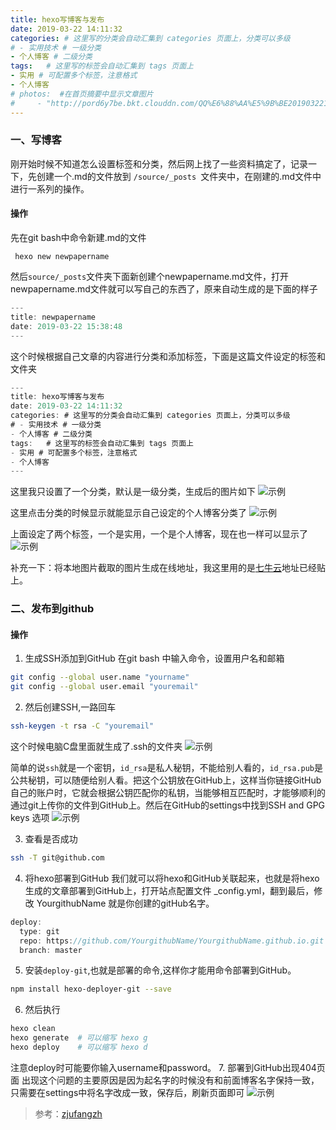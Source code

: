 ```yaml
---
title: hexo写博客与发布
date: 2019-03-22 14:11:32
categories: # 这里写的分类会自动汇集到 categories 页面上，分类可以多级
# - 实用技术 # 一级分类
- 个人博客 # 二级分类 
tags:   # 这里写的标签会自动汇集到 tags 页面上
- 实用 # 可配置多个标签，注意格式
- 个人博客
# photos:  #在首页摘要中显示文章图片
#     - "http://pord6y7be.bkt.clouddn.com/QQ%E6%88%AA%E5%9B%BE20190322162122.png" 
---
```


### 一、写博客
刚开始时候不知道怎么设置标签和分类，然后网上找了一些资料搞定了，记录一下，先创建一个.md的文件放到 `/source/_posts `文件夹中，在刚建的.md文件中进行一系列的操作。
 <!-- more -->
#### 操作
先在git bash中命令新建.md的文件
```hash
 hexo new newpapername
```
然后`source/_posts`文件夹下面新创建个newpapername.md文件，打开newpapername.md文件就可以写自己的东西了，原来自动生成的是下面的样子

```javascript
---
title: newpapername
date: 2019-03-22 15:38:48
---
```
这个时候根据自己文章的内容进行分类和添加标签，下面是这篇文件设定的标签和文件夹
```javascript
---
title: hexo写博客与发布
date: 2019-03-22 14:11:32
categories: # 这里写的分类会自动汇集到 categories 页面上，分类可以多级
# - 实用技术 # 一级分类
- 个人博客 # 二级分类 
tags:   # 这里写的标签会自动汇集到 tags 页面上
- 实用 # 可配置多个标签，注意格式
- 个人博客
---

```
这里我只设置了一个分类，默认是一级分类，生成后的图片如下
![示例](http://pord6y7be.bkt.clouddn.com/QQ%E6%88%AA%E5%9B%BE20190322154430.png)

这里点击分类的时候显示就能显示自己设定的个人博客分类了
![示例](http://pord6y7be.bkt.clouddn.com/QQ%E6%88%AA%E5%9B%BE20190322161547.png)

上面设定了两个标签，一个是实用，一个是个人博客，现在也一样可以显示了
![示例](http://pord6y7be.bkt.clouddn.com/QQ%E6%88%AA%E5%9B%BE20190322162122.png)

补充一下：将本地图片截取的图片生成在线地址，我这里用的是[七牛云](https://portal.qiniu.com/signup?code=3lpiscgrmeb82)地址已经贴上。

### 二、发布到github

#### 操作
1. 生成SSH添加到GitHub
在git bash 中输入命令，设置用户名和邮箱
```bash
git config --global user.name "yourname"
git config --global user.email "youremail"
```
2. 然后创建SSH,一路回车
```bash
ssh-keygen -t rsa -C "youremail"
```
这个时候电脑C盘里面就生成了.ssh的文件夹
![示例](http://pord6y7be.bkt.clouddn.com/QQ%E6%88%AA%E5%9B%BE20190322173438.png)

简单的说`ssh`就是一个密钥，`id_rsa`是私人秘钥，不能给别人看的，`id_rsa.pub`是公共秘钥，可以随便给别人看。把这个公钥放在GitHub上，这样当你链接GitHub自己的账户时，它就会根据公钥匹配你的私钥，当能够相互匹配时，才能够顺利的通过git上传你的文件到GitHub上。然后在GitHub的settings中找到SSH and GPG keys 选项
![示例](http://pord6y7be.bkt.clouddn.com/QQ%E6%88%AA%E5%9B%BE20190322174135.png)

3. 查看是否成功
```bash
ssh -T git@github.com
```

4. 将hexo部署到GitHub
我们就可以将hexo和GitHub关联起来，也就是将hexo生成的文章部署到GitHub上，打开站点配置文件 _config.yml，翻到最后，修改
YourgithubName 就是你创建的gitHub名字。
```javascript   
deploy:
  type: git
  repo: https://github.com/YourgithubName/YourgithubName.github.io.git
  branch: master
```
5. 安装`deploy-git`,也就是部署的命令,这样你才能用命令部署到GitHub。
```bash
npm install hexo-deployer-git --save
```
6. 然后执行
```bash
hexo clean      
hexo generate  # 可以缩写 hexo g
hexo deploy    # 可以缩写 hexo d      
```
注意deploy时可能要你输入username和password。
7. 部署到GitHub出现404页面
出现这个问题的主要原因是因为起名字的时候没有和前面博客名字保持一致，只需要在settings中将名字改成一致，保存后，刷新页面即可
![示例](http://pord6y7be.bkt.clouddn.com/QQ%E6%88%AA%E5%9B%BE20190322182508.png)


> 参考：[zjufangzh](https://blog.csdn.net/sinat_37781304/article/details/82729029)